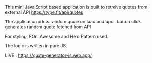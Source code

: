 This mini Java Script based application is built to retreive quotes from external API https://type.fit/api/quotes 

The application prints random quote on load and upon button click generates random quote fetched from API

For styling, FOnt Awesome and Hero Pattern used.

The logic is written in pure JS.

LIVE : https://quote-generator-js.web.app/